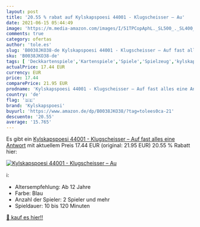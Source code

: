 ```yaml
---
layout: post
title: '20.55 % rabat auf Kylskapspoesi 44001 - Klugscheisser – Au'
date: 2021-06-15 05:44:49
image: 'https://m.media-amazon.com/images/I/51TPCopAphL._SL500_._SL400_.jpg'
comments: true
category: ofertas
author: 'tole.es'
slug: 'B0038JKO38-de Kylskapspoesi 44001 - Klugscheisser – Auf fast alles eine...'
sku: 'B0038JKO38-de'
tags: [ 'Deckkartenspiele','Kartenspiele','Spiele','Spielzeug','kylskapspoesi', ]
actualPrice: 17.44 EUR
currency: EUR
price: 17.44
comparePrice: 21.95 EUR
prodname: 'Kylskapspoesi 44001 - Klugscheisser – Auf fast alles eine Antwort'
country: 'de'
flag: '🇩🇪'
brand: 'Kylskapspoesi'
buyurl: 'https://www.amazon.de/dp/B0038JKO38/?tag=tolees0ca-21'
descuento: '20.55'
average: '15.765'
---
```


Es gibt ein [Kylskapspoesi 44001 - Klugscheisser – Auf fast alles eine Antwort](https://www.amazon.de/dp/B0038JKO38/?tag=tolees0ca-21) mit aktuellem Preis 17.44 EUR (original: 21.95 EUR) 20.55 % Rabatt hier:

[![Kylskapspoesi 44001 - Klugscheisser – Au](https://m.media-amazon.com/images/I/51TPCopAphL._SL500_._SL400_.jpg)](https://www.amazon.de/dp/B0038JKO38/?tag=tolees0ca-21)

ℹ️:

- Altersempfehlung: Ab 12 Jahre
- Farbe: Blau
- Anzahl der Spieler: 2 Spieler und mehr
- Spieldauer: 10 bis 120 Minuten

[🛒 kauf es hier!!](https://www.amazon.de/dp/B0038JKO38/?tag=tolees0ca-21)
